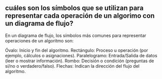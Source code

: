 ## cuáles son los símbolos que se utilizan para representar cada operación de un algorimo con un diagrama de flujo?

En un diagrama de flujo, los símbolos más comunes para representar operaciones de un algoritmo son:

Óvalo: Inicio y fin del algoritmo.
Rectángulo: Proceso u operación (por ejemplo, cálculos o asignaciones).
Paralelogramo: Entrada/Salida de datos (leer o mostrar información).
Rombo: Decisión o condición (preguntas de sí/no o verdadero/falso).
Flechas: Indican la dirección del flujo del algoritmo.